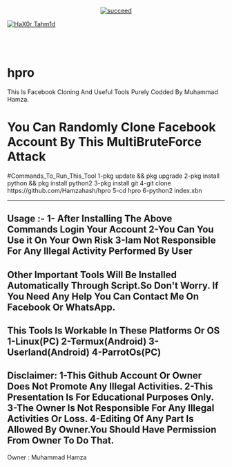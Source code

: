 <p align="center">
<a href="#"><img title="succeed" src="https://img.shields.io/badge/deobfuscating-succeed-green?colorB=%23017e40&style=for-the-badge"></a>
</p>
<p align="left">
<a href="https://github.com/hax0rtahm1d"><img title="HaX0r Tahm1d" src="https://img.shields.io/badge/By-HaX0r%20Tahm1d-blue?style=for-the-badge&logo=github"></a>
</p>
<br/><br/>

# hpro
This Is Facebook Cloning And Useful Tools Purely Codded By Muhammad Hamza.
<h1>You Can Randomly Clone Facebook Account By This MultiBruteForce Attack</h1>
#Commands_To_Run_This_Tool
1-pkg update && pkg upgrade
2-pkg install python && pkg install python2
3-pkg install git
4-git clone https://github.com/Hamzahash/hpro
5-cd hpro
6-python2 index.xbn

------------------------------------------------------------------------------------------
Usage :-
1- After Installing The Above Commands Login Your Account
2-You Can You Use it On Your Own Risk
3-Iam Not Responsible For Any Illegal Activity Performed By User
-------------------------------------------------------------------------------------------
Other Important Tools Will Be Installed Automatically Through Script.So Don't Worry.
If You Need Any Help You Can Contact Me On Facebook Or WhatsApp.
-------------------------------------------------------------------------------------------
This Tools Is Workable In These Platforms Or OS
1-Linux(PC)
2-Termux(Android)
3-Userland(Android)
4-ParrotOs(PC)
-------------------------------------------------------------------------------------------
Disclaimer:
1-This Github Account Or Owner Does Not Promote Any Illegal Activities.
2-This Presentation Is For Educational Purposes Only.
3-The Owner Is Not Responsible For Any Illegal Activities Or Loss.
4-Editing Of Any Part Is Allowed By Owner.You Should Have Permission From Owner To Do That.
-------------------------------------------------------------------------------------------
Owner : Muhammad Hamza
